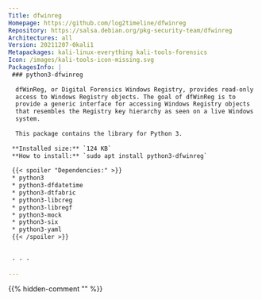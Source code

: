 ```yaml
---
Title: dfwinreg
Homepage: https://github.com/log2timeline/dfwinreg
Repository: https://salsa.debian.org/pkg-security-team/dfwinreg
Architectures: all
Version: 20211207-0kali1
Metapackages: kali-linux-everything kali-tools-forensics 
Icon: /images/kali-tools-icon-missing.svg
PackagesInfo: |
 ### python3-dfwinreg
 
  dfWinReg, or Digital Forensics Windows Registry, provides read-only
  access to Windows Registry objects. The goal of dfWinReg is to
  provide a generic interface for accessing Windows Registry objects
  that resembles the Registry key hierarchy as seen on a live Windows
  system.
   
  This package contains the library for Python 3.
 
 **Installed size:** `124 KB`  
 **How to install:** `sudo apt install python3-dfwinreg`  
 
 {{< spoiler "Dependencies:" >}}
 * python3
 * python3-dfdatetime 
 * python3-dtfabric 
 * python3-libcreg
 * python3-libregf 
 * python3-mock
 * python3-six 
 * python3-yaml 
 {{< /spoiler >}}
 
 
 - - -
 
---
```

{{% hidden-comment "<!--Do not edit anything above this line-->" %}}
